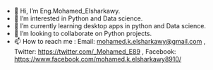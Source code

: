 - 👋 Hi, I’m Eng.Mohamed_Elsharkawy.
- 👀 I’m interested in Python and Data science.
- 🌱 I’m currently learning desktop apps in python and Data science. 
- 💞️ I’m looking to collaborate on Python projects.
- 📫 How to reach me : Email: mohamed.k.elsharkawy@gmail.com , Twitter: https://twitter.com/_Mohamed_E89 , Facebook: https://www.facebook.com/mohamed.k.elsharkawy8910/

<!---
mohamedelsharkawy-coder/mohamedelsharkawy-coder is a ✨ special ✨ repository because its `README.md` (this file) appears on your GitHub profile.
You can click the Preview link to take a look at your changes.
--->

